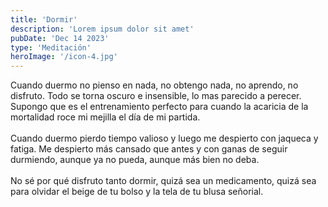 ```yaml
---
title: 'Dormir'
description: 'Lorem ipsum dolor sit amet'
pubDate: 'Dec 14 2023'
type: 'Meditación'
heroImage: '/icon-4.jpg'
---
```


Cuando duermo no pienso en nada, no obtengo nada, no aprendo, no disfruto. Todo se torna oscuro e insensible, lo mas parecido a perecer. Supongo que es el entrenamiento perfecto para cuando la acaricia de la mortalidad roce mi mejilla el día de mi partida.
<br>
<br>
Cuando duermo pierdo tiempo valioso y luego me despierto con jaqueca y fatiga. Me despierto más cansado que antes y con ganas de seguir durmiendo, aunque ya no pueda, aunque más bien no deba.
<br>
<br>
No sé por qué disfruto tanto dormir, quizá sea un medicamento, quizá sea para olvidar el beige de tu bolso y la tela de tu blusa señorial.
